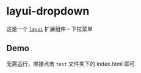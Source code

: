 # layui-dropdown

这是一个 [`layui`](https://www.layui.com/) 扩展组件 - 下拉菜单

## Demo

无需运行，直接点击 `test` 文件夹下的 index.html 即可

